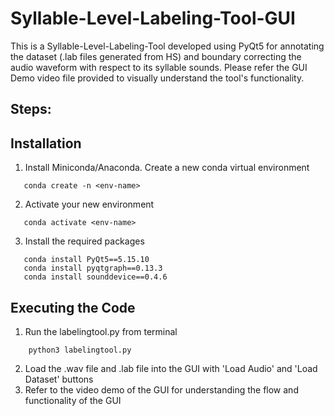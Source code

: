# Syllable-Level-Labeling-Tool-GUI

This is a Syllable-Level-Labeling-Tool developed using PyQt5 for annotating the dataset (.lab files generated from HS) and boundary correcting the audio waveform with respect to its syllable sounds.
Please refer the GUI Demo video file provided to visually understand the tool's functionality.

Steps:
------
Installation
------------
1. Install Miniconda/Anaconda. Create a new conda virtual environment
```
   conda create -n <env-name>
```
2. Activate your new environment
```
   conda activate <env-name>
```
3. Install the required packages
```
   conda install PyQt5==5.15.10
   conda install pyqtgraph==0.13.3
   conda install sounddevice==0.4.6
```

Executing the Code
------------------
1. Run the labelingtool.py from terminal
```
    python3 labelingtool.py
```
2. Load the .wav file and .lab file into the GUI with 'Load Audio' and 'Load Dataset' buttons
3. Refer to the video demo of the GUI for understanding the flow and functionality of the GUI
